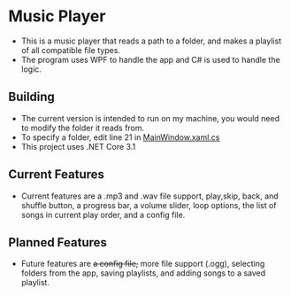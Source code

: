 # Music Player
* This is a music player that reads a path to a folder, and makes a playlist of all compatible file types.
* The program uses WPF to handle the app and C# is used to handle the logic.

## Building
* The current version is intended to run on my machine, you would need to modify the folder it reads from.
* To specify a folder, edit line 21 in [MainWindow.xaml.cs](https://github.com/Wiztim/MusicPlayer/blob/main/MainWindow.xaml.cs#L21)
* This project uses .NET Core 3.1

## Current Features
* Current features are a .mp3 and .wav file support, play,skip, back, and shuffle button, a progress bar, a volume slider, loop options, the list of songs in current play order, and a config file.

## Planned Features
* Future features are ~~a config file,~~ more file support (.ogg), selecting folders from the app, saving playlists, and adding songs to a saved playlist.
